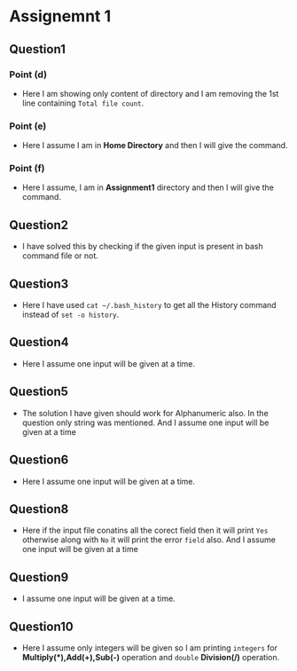 # Assignemnt 1

## Question1
### Point (d)
* Here I am showing only content of directory and I am removing the 1st line containing `Total file count`.
### Point (e)
* Here I assume I am in <b>Home Directory</b> and then I will give the command.
### Point (f)
* Here I assume, I am in <b>Assignment1</b> directory and then I will give the command.

## Question2
* I have solved this by checking if the given input is present in bash command file or not.

## Question3
* Here I have used `cat ~/.bash_history` to get all the History command instead of `set -o history`.

## Question4
* Here I assume one input will be given at a time.

## Question5
* The solution I have given should work for Alphanumeric also. In the question only string was mentioned. And I assume one input will be given at a time

## Question6
* Here I assume one input will be given at a time.
 
## Question8
* Here if the input file conatins all the corect field then it will print `Yes` otherwise along with `No` it will print the error `field` also. And I assume one input will be given at a time

## Question9
* I assume one input will be given at a time.

## Question10
* Here I assume only integers will be given so I am printing `integers` for <b>Multiply(*),Add(+),Sub(-)</b> operation and `double` <b>Division(/)</b> operation. 
